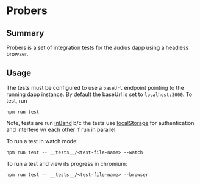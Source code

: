 # Probers
## Summary
Probers is a set of integration tests for the audius dapp using a headless browser.

## Usage
The tests must be configured to use a `baseUrl` endpoint pointing to the running dapp instance. By default the baseUrl is set to `localhost:3000`. To test, run  
```
npm run test
```

Note, tests are run [inBand](https://jestjs.io/docs/en/cli#runinband) b/c the tests use [localStorage](https://developer.mozilla.org/en-US/docs/Web/API/Window/localStorage) for authentication and interfere w/ each other if run in parallel. 

To run a test in watch mode:  
```
npm run test -- __tests__/<test-file-name> --watch
```

To run a test and view its progress in chromium:
```
npm run test -- __tests__/<test-file-name> --browser
```